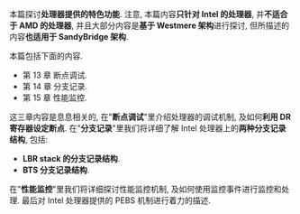 本篇探讨**处理器提供的特色功能**. 注意, 本篇内容**只针对 Intel 的处理器**, 并**不适合于 AMD 的处理器**, 并且大部分内容是**基于 Westmere 架构**进行探讨, 但所描述的内容**也适用于 SandyBridge 架构**.

本篇包括下面的内容.

- 第 13 章 断点调试.
- 第 14 章 分支记录.
- 第 15 章 性能监控.

这三章内容是息息相关的, 在"**断点调试**"里介绍处理器的调试机制, 及如何**利用 DR 寄存器设定断点**. 在"**分支记录**"里我们将详细了解 Intel 处理器上的**两种分支记录结构**, 包括:

- **LBR stack 的分支记录结构**.
- **BTS 分支记录结构**.

在"**性能监控**"里我们将详细探讨性能监控机制, 及如何使用监控事件进行监控和处理. 最后对 Intel 处理器提供的 PEBS 机制进行着力的描述.